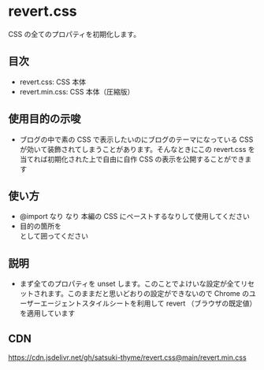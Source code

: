 # revert.css
CSS の全てのプロパティを初期化します。

## 目次
- revert.css: CSS 本体
- revert.min.css: CSS 本体（圧縮版）

## 使用目的の示唆
- ブログの中で素の CSS で表示したいのにブログのテーマになっている CSS が効いて装飾されてしまうことがあります。そんなときにこの revert.css を当てれば初期化された上で自由に自作 CSS の表示を公開することができます

## 使い方
- @import なり <link> なり 本編の CSS にペーストするなりして使用してください
- 目的の箇所を <div class="revert"> として囲ってください

## 説明
- まず全てのプロパティを unset します。このことでよけいな設定が全てリセットされます。このままだと思いどおりの設定ができないので Chrome のユーザーエージェントスタイルシートを利用して revert （ブラウザの既定値）を適用しています

## CDN
https://cdn.jsdelivr.net/gh/satsuki-thyme/revert.css@main/revert.min.css
